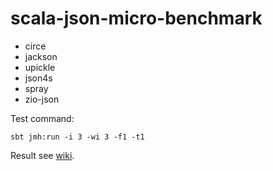 # scala-json-micro-benchmark

- circe
- jackson
- upickle
- json4s
- spray
- zio-json

Test command:

```
sbt jmh:run -i 3 -wi 3 -f1 -t1
```

Result see [wiki](https://github.com/gcnyin/scala-json-micro-benchmark/wiki).
